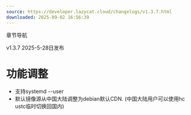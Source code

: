 ```yaml
---
source: https://developer.lazycat.cloud/changelogs/v1.3.7.html
downloaded: 2025-09-02 16:56:39
---
```


章节导航

v1.3.7 2025-5-28日发布

# 功能调整 ​

  * 支持systemd --user
  * 默认镜像源从中国大陆调整为debian默认CDN. (中国大陆用户可以使用hc ustc临时切换回国内)


